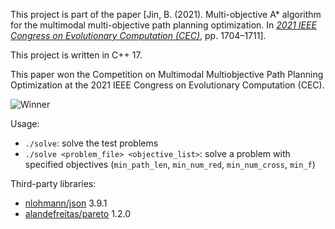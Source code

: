 This project is part of the paper [Jin, B. (2021). Multi-objective A* algorithm for the multimodal multi-objective path planning optimization. In [*2021 IEEE Congress on Evolutionary Computation (CEC)*](https://doi.org/10.1109/CEC45853.2021.9504943), pp. 1704–1711].

This project is written in C++ 17.

This paper won the Competition on Multimodal Multiobjective Path Planning Optimization at the 2021 IEEE Congress on Evolutionary Computation (CEC).

![Winner](certificate.png)

Usage:
- `./solve`: solve the test problems
- `./solve <problem_file> <objective_list>`: solve a problem with specified objectives (`min_path_len`, `min_num_red`, `min_num_cross`, `min_f`)

Third-party libraries:
- [nlohmann/json](https://nlohmann.github.io/json/) 3.9.1
- [alandefreitas/pareto](https://alandefreitas.github.io/pareto/) 1.2.0

